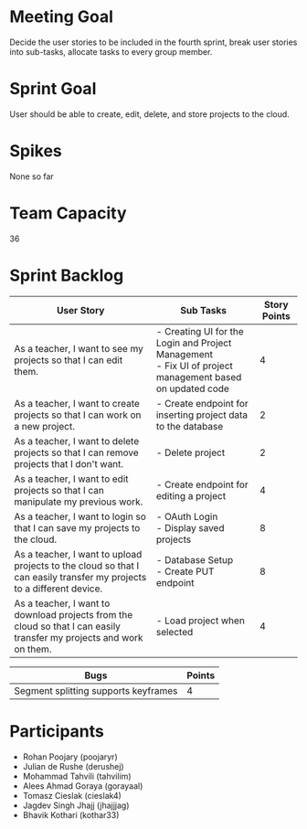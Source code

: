# Meeting Goal

Decide the user stories to be included in the fourth sprint, break user stories into sub-tasks, allocate tasks to every group member.

# Sprint Goal

User should be able to create, edit, delete, and store projects to the cloud.

# Spikes

None so far

# Team Capacity

36

# Sprint Backlog

| User Story | Sub Tasks  | Story Points |
| ------------------------------------------------------------------------------------------------------------------------------- | ----------------------------------------------------------------------------------------------------------------------- | ------------ |
| As a teacher, I want to see my projects so that I can edit them.   | - Creating UI for the Login and Project Management <br/> - Fix UI of project management based on updated code| 4 |
| As a teacher, I want to create projects so that I can work on a new project.  | - Create endpoint for inserting project data to the database | 2 |
| As a teacher, I want to delete projects so that I can remove projects that I don't want.    | - Delete project | 2  |
| As a teacher, I want to edit projects so that I can manipulate my previous work.    | - Create endpoint for editing a project | 4 |
| As a teacher, I want to login so that I can save my projects to the cloud.    | - OAuth Login <br/> - Display saved projects  | 8  |
| As a teacher, I want to upload projects to the cloud so that I can easily transfer my projects to a different device.  | - Database Setup <br/> - Create PUT endpoint | 8  |
| As a teacher, I want to download projects from the cloud so that I can easily transfer my projects and work on them.   | - Load project when selected | 4 |

| Bugs | Points | 
| --- | --- |
| Segment splitting supports keyframes | 4 |


# Participants

- Rohan Poojary (poojaryr)
- Julian de Rushe (derushej)
- Mohammad Tahvili (tahvilim)
- Alees Ahmad Goraya (gorayaal)
- Tomasz Cieslak (cieslak4)
- Jagdev Singh Jhajj (jhajjjag)
- Bhavik Kothari (kothar33)
